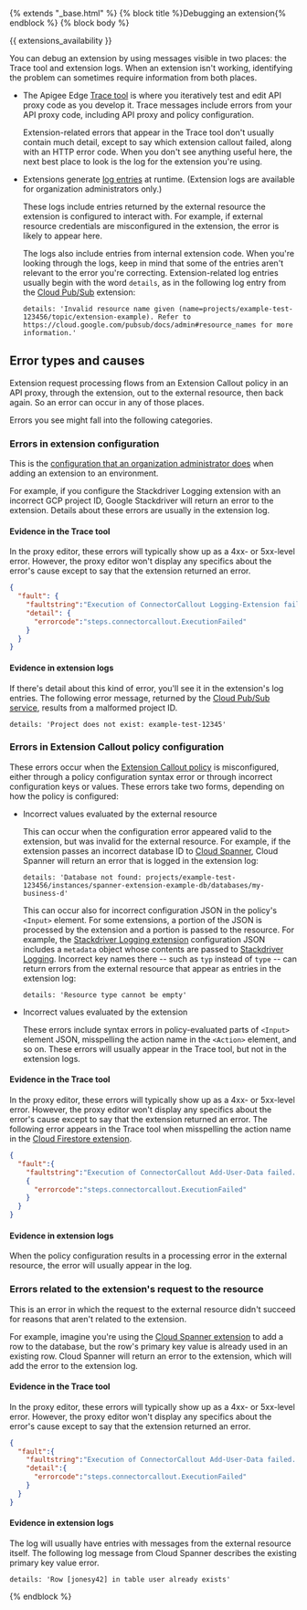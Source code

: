{% extends "_base.html" %}
{% block title %}Debugging an extension{% endblock %}
{% block body %}

{{ extensions_availability }}

You can debug an extension by using messages visible in two places: the Trace tool and extension logs. When an extension isn't working, identifying the problem can sometimes require information from both places.

- The Apigee Edge [Trace tool](/api-platform/debug/using-trace-tool-0) is where you iteratively test and edit API proxy code as you develop it. Trace messages include errors from your API proxy code, including API proxy and policy configuration.

  Extension-related errors that appear in the Trace tool don't usually contain much detail, except to say which extension callout failed, along with an HTTP error code. When you don't see anything useful here, the next best place to look is the log for the extension you're using.

- Extensions generate [log entries](/api-platform/extensions/viewing-extension-logs) at runtime. (Extension logs are available for organization administrators only.)

  These logs include entries returned by the external resource the extension is configured to interact with. For example, if external resource credentials are misconfigured in the extension, the error is likely to appear here.

  The logs also include entries from internal extension code. When you're looking through the logs, keep in mind that some of the entries aren't relevant to the error you're correcting. Extension-related log entries usually begin with the word `details`, as in the following log entry from the [Cloud Pub/Sub](/api-platform/reference/extensions/google-cloud-pub-sub-extension) extension:

  ```
  details: 'Invalid resource name given (name=projects/example-test-123456/topic/extension-example). Refer to https://cloud.google.com/pubsub/docs/admin#resource_names for more information.'
  ```

## Error types and causes

Extension request processing flows from an Extension Callout policy in an API proxy, through the extension, out to the external resource, then back again. So an error can occur in any of those places.

Errors you see might fall into the following categories.

### Errors in extension configuration

This is the [configuration that an organization administrator does](/api-platform/extensions/configuring-an-extension) when adding an extension to an environment.

For example, if you configure the Stackdriver Logging extension with an incorrect GCP project ID, Google Stackdriver will return an error to the extension. Details about these errors are usually in the extension log.

#### Evidence in the Trace tool

In the proxy editor, these errors will typically show up as a 4xx- or 5xx-level error. However, the proxy editor won't display any specifics about the error's cause except to say that the extension returned an error.

```json
{
  "fault": {
    "faultstring":"Execution of ConnectorCallout Logging-Extension failed. Reason: Connector returned error statuscode=500",
    "detail": {
      "errorcode":"steps.connectorcallout.ExecutionFailed"
    }
  }
}
```

#### Evidence in extension logs

If there's detail about this kind of error, you'll see it in the extension's log entries. The following error message, returned by the [Cloud Pub/Sub service](https://cloud.google.com/pubsub/docs/overview), results from a malformed project ID.

```
details: 'Project does not exist: example-test-12345'
```

### Errors in Extension Callout policy configuration

These errors occur when the [Extension Callout policy](/api-platform/reference/policies/extension-callout-policy) is misconfigured, either through a policy configuration syntax error or through incorrect configuration keys or values. These errors take two forms, depending on how the policy is configured:

- Incorrect values evaluated by the external resource

  This can occur when the configuration error appeared valid to the extension, but was invalid for the external resource. For example, if the extension passes an incorrect database ID to [Cloud Spanner](https://cloud.google.com/spanner/docs/overview), Cloud Spanner will return an error that is logged in the extension log:

  ```
  details: 'Database not found: projects/example-test-123456/instances/spanner-extension-example-db/databases/my-business-d'
  ```
  This can occur also for incorrect configuration JSON in the policy's `<Input>` element. For some extensions, a portion of the JSON is processed by the extension and a portion is passed to the resource. For example, the [Stackdriver Logging extension](/api-platform/reference/extensions/google-stackdriver-logging-extension) configuration JSON includes a `metadata` object whose contents are passed to [Stackdriver Logging](https://cloud.google.com/logging/docs/basic-concepts). Incorrect key names there -- such as `typ` instead of `type` -- can return errors from the external resource that appear as entries in the extension log:

  ```
  details: 'Resource type cannot be empty'
  ```

- Incorrect values evaluated by the extension

  These errors include syntax errors in policy-evaluated parts of `<Input>` element JSON, misspelling the action name in the `<Action>` element, and so on. These errors will usually appear in the Trace tool, but not in the extension logs.

#### Evidence in the Trace tool

In the proxy editor, these errors will typically show up as a 4xx- or 5xx-level error. However, the proxy editor won't display any specifics about the error's cause except to say that the extension returned an error. The following error appears in the Trace tool when misspelling the action name in the [Cloud Firestore extension](/api-platform/reference/extensions/google-cloud-firestore-extension).

```json
{
  "fault":{
    "faultstring":"Execution of ConnectorCallout Add-User-Data failed. Reason: Connector returned error statuscode=404","detail":
    {
      "errorcode":"steps.connectorcallout.ExecutionFailed"
    }
  }
}
```

#### Evidence in extension logs

When the policy configuration results in a processing error in the external resource, the error will usually appear in the log.

### Errors related to the extension's request to the resource

This is an error in which the request to the external resource didn't succeed for reasons that aren't related to the extension.

For example, imagine you're using the [Cloud Spanner extension](/api-platform/reference/extensions/google-cloud-spanner-database-extension) to add a row to the database, but the row's primary key value is already used in an existing row. Cloud Spanner will return an error to the extension, which will add the error to the extension log.

#### Evidence in the Trace tool

In the proxy editor, these errors will typically show up as a 4xx- or 5xx-level error. However, the proxy editor won't display any specifics about the error's cause except to say that the extension returned an error.

```json
{
  "fault":{
    "faultstring":"Execution of ConnectorCallout Add-User-Data failed. Reason: Connector returned error statuscode=404",
    "detail":{
      "errorcode":"steps.connectorcallout.ExecutionFailed"
    }
  }
}
```

#### Evidence in extension logs

The log will usually have entries with messages from the external resource itself. The following log message from Cloud Spanner describes the existing primary key value error.

```
details: 'Row [jonesy42] in table user already exists'
```

{% endblock %}
